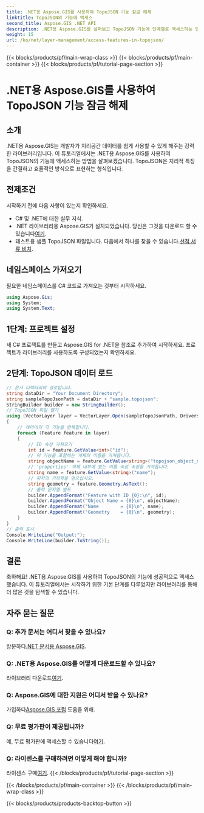 ```yaml
---
title: .NET용 Aspose.GIS를 사용하여 TopoJSON 기능 잠금 해제
linktitle: TopoJSON의 기능에 액세스
second_title: Aspose.GIS .NET API
description: .NET용 Aspose.GIS를 살펴보고 TopoJSON 기능에 단계별로 액세스하는 방법을 알아보세요. 문서를 자세히 살펴보고 지리공간 기능을 손쉽게 활용해 보세요.
weight: 15
url: /ko/net/layer-management/access-features-in-topojson/
---
```


{{< blocks/products/pf/main-wrap-class >}}
{{< blocks/products/pf/main-container >}}
{{< blocks/products/pf/tutorial-page-section >}}

# .NET용 Aspose.GIS를 사용하여 TopoJSON 기능 잠금 해제

## 소개
.NET용 Aspose.GIS는 개발자가 지리공간 데이터를 쉽게 사용할 수 있게 해주는 강력한 라이브러리입니다. 이 튜토리얼에서는 .NET용 Aspose.GIS를 사용하여 TopoJSON의 기능에 액세스하는 방법을 살펴보겠습니다. TopoJSON은 지리적 특징을 간결하고 효율적인 방식으로 표현하는 형식입니다.
## 전제조건
시작하기 전에 다음 사항이 있는지 확인하세요.
- C# 및 .NET에 대한 실무 지식.
-  .NET 라이브러리용 Aspose.GIS가 설치되었습니다. 당신은 그것을 다운로드 할 수 있습니다[여기](https://releases.aspose.com/gis/net/).
-  테스트용 샘플 TopoJSON 파일입니다. 다음에서 하나를 찾을 수 있습니다.[선적 서류 비치](https://reference.aspose.com/gis/net/).
## 네임스페이스 가져오기
필요한 네임스페이스를 C# 코드로 가져오는 것부터 시작하세요.
```csharp
using Aspose.Gis;
using System;
using System.Text;
```
## 1단계: 프로젝트 설정
새 C# 프로젝트를 만들고 Aspose.GIS for .NET을 참조로 추가하여 시작하세요. 프로젝트가 라이브러리를 사용하도록 구성되었는지 확인하세요.
## 2단계: TopoJSON 데이터 로드
```csharp
// 문서 디렉터리의 경로입니다.
string dataDir = "Your Document Directory";
string sampleTopoJsonPath = dataDir + "sample.topojson";
StringBuilder builder = new StringBuilder();
// TopoJSON 파일 열기
using (VectorLayer layer = VectorLayer.Open(sampleTopoJsonPath, Drivers.TopoJson))
{
    // 레이어의 각 기능을 반복합니다.
    foreach (Feature feature in layer)
    {
        // ID 속성 가져오기
        int id = feature.GetValue<int>("id");
        // 이 기능을 포함하는 개체의 이름을 가져옵니다.
        string objectName = feature.GetValue<string>("topojson_object_name");
        // 'properties' 객체 내부에 있는 이름 속성 속성을 가져옵니다.
        string name = feature.GetValue<string>("name");
        // 피처의 기하학을 얻으십시오.
        string geometry = feature.Geometry.AsText();
        // 출력 문자열 빌드
        builder.AppendFormat("Feature with ID {0}:\n", id);
        builder.AppendFormat("Object Name = {0}\n", objectName);
        builder.AppendFormat("Name        = {0}\n", name);
        builder.AppendFormat("Geometry    = {0}\n", geometry);
    }
}
// 출력 표시
Console.WriteLine("Output:");
Console.WriteLine(builder.ToString());
```
## 결론
축하해요! .NET용 Aspose.GIS를 사용하여 TopoJSON의 기능에 성공적으로 액세스했습니다. 이 튜토리얼에서는 시작하기 위한 기본 단계를 다루었지만 라이브러리를 통해 더 많은 것을 탐색할 수 있습니다.
## 자주 묻는 질문
### Q: 추가 문서는 어디서 찾을 수 있나요?
 방문하다[.NET 문서용 Aspose.GIS](https://reference.aspose.com/gis/net/).
### Q: .NET용 Aspose.GIS를 어떻게 다운로드할 수 있나요?
 라이브러리 다운로드[여기](https://releases.aspose.com/gis/net/).
### Q: Aspose.GIS에 대한 지원은 어디서 받을 수 있나요?
 가입하다[Aspose.GIS 포럼](https://forum.aspose.com/c/gis/33) 도움을 위해.
### Q: 무료 평가판이 제공됩니까?
예, 무료 평가판에 액세스할 수 있습니다[여기](https://releases.aspose.com/).
### Q: 라이센스를 구매하려면 어떻게 해야 합니까?
 라이센스 구매[여기](https://purchase.aspose.com/buy).
{{< /blocks/products/pf/tutorial-page-section >}}

{{< /blocks/products/pf/main-container >}}
{{< /blocks/products/pf/main-wrap-class >}}

{{< blocks/products/products-backtop-button >}}
